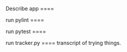 Describe app ====

run pylint ==== 

run pytest ====

run tracker.py ====
transcript of trying things. 